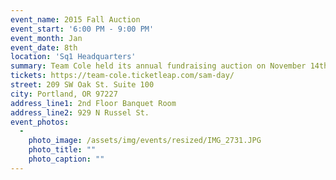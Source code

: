 ```yaml
---
event_name: 2015 Fall Auction
event_start: '6:00 PM - 9:00 PM'
event_month: Jan
event_date: 8th
location: 'Sq1 Headquarters'
summary: Team Cole held its annual fundraising auction on November 14th, 2015 at digital digs of Sq1 in Portland, Oregon. The purpose of the event was to support the family of Nathalie Traller who, until recently, had been fighting ASAP (Alveolar Soft Part Sarcoma). The proceeds raised went to support the Traller family and 11 other families throughout the year.
tickets: https://team-cole.ticketleap.com/sam-day/
street: 209 SW Oak St. Suite 100
city: Portland, OR 97227
address_line1: 2nd Floor Banquet Room
address_line2: 929 N Russel St.
event_photos:
  -
    photo_image: /assets/img/events/resized/IMG_2731.JPG
    photo_title: ""
    photo_caption: ""
---
```

